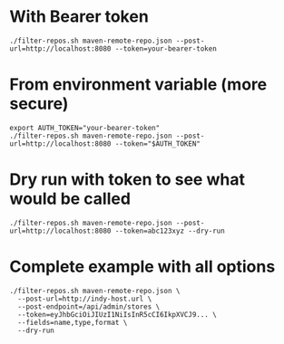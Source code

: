 # With Bearer token
```
./filter-repos.sh maven-remote-repo.json --post-url=http://localhost:8080 --token=your-bearer-token
```

# From environment variable (more secure)
```
export AUTH_TOKEN="your-bearer-token"
./filter-repos.sh maven-remote-repo.json --post-url=http://localhost:8080 --token="$AUTH_TOKEN"
```

# Dry run with token to see what would be called
```
./filter-repos.sh maven-remote-repo.json --post-url=http://localhost:8080 --token=abc123xyz --dry-run
```

# Complete example with all options
```
./filter-repos.sh maven-remote-repo.json \
  --post-url=http://indy-host.url \
  --post-endpoint=/api/admin/stores \
  --token=eyJhbGciOiJIUzI1NiIsInR5cCI6IkpXVCJ9... \
  --fields=name,type,format \
  --dry-run
```
